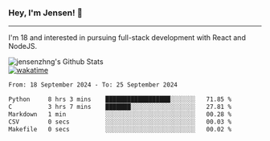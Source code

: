 ### Hey, I'm Jensen! 👋

---

I'm 18 and interested in pursuing full-stack development with React and NodeJS.

![jensenzhng's Github Stats](https://github-readme-stats.vercel.app/api?username=jensenzhng&theme=dark&show_icons=true&count_private=true)
<br />
[![wakatime](https://wakatime.com/badge/user/cbfc263d-3611-4e36-8278-8fad45fe3f62.svg)](https://wakatime.com/@cbfc263d-3611-4e36-8278-8fad45fe3f62)

<!--START_SECTION:waka-->

```txt
From: 18 September 2024 - To: 25 September 2024

Python     8 hrs 3 mins    ██████████████████░░░░░░░   71.85 %
C          3 hrs 7 mins    ███████░░░░░░░░░░░░░░░░░░   27.81 %
Markdown   1 min           ░░░░░░░░░░░░░░░░░░░░░░░░░   00.28 %
CSV        0 secs          ░░░░░░░░░░░░░░░░░░░░░░░░░   00.03 %
Makefile   0 secs          ░░░░░░░░░░░░░░░░░░░░░░░░░   00.02 %
```

<!--END_SECTION:waka-->
